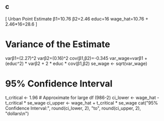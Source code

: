 ## c
\[
Urban Point Estimate
β1=10.76
β2=2.46
educ=16
wage_hat=10.76 + 2.46*16=28.6
\]

# Variance of the Estimate
varβ1=(2.27)^2
varβ2=(0.16)^2
cov(β1,β2)=-0.345
var_wage=varβ1 + (educ^2) * varβ2 + 2 * educ * cov(β1,β2)
se_wage <- sqrt(var_wage)

# 95% Confidence Interval
t_critical <- 1.96  # Approximate for large df (986-2)
ci_lower <- wage_hat - t_critical * se_wage
ci_upper <- wage_hat + t_critical * se_wage
cat("95% Confidence Interval:", round(ci_lower, 2), "to", round(ci_upper, 2), "dollars\n")
